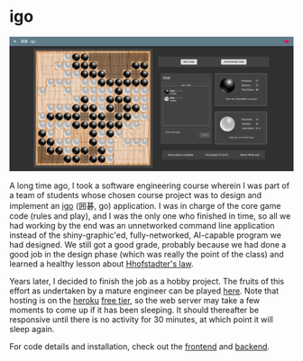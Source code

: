 # igo

<p align="center"><img alt="igo screenshot" src="screenshot.png" /></p>

A long time ago, I took a software engineering course wherein I was part of a
team of students whose chosen course project was to design and implement an
[igo](<https://en.wikipedia.org/wiki/Go_(game)>) (囲碁, go) application. I was
in charge of the core game code (rules and play), and I was the only one who
finished in time, so all we had working by the end was an unnetworked command
line application instead of the shiny-graphic'ed, fully-networked, AI-capable
program we had designed. We still got a good grade, probably because we had
done a good job in the design phase (which was really the point of the class)
and learned a healthy lesson about [Hhofstadter's
law](https://en.wikipedia.org/wiki/Hofstadter%27s_law).

Years later, I decided to finish the job as a hobby project. The fruits of this
effort as undertaken by a mature engineer can be played
[here](https://playigo.herokuapp.com). Note that hosting is on the
[heroku](heroku.com) [free
tier](https://devcenter.heroku.com/articles/free-dyno-hours), so the web server
may take a few moments to come up if it has been sleeping. It should thereafter
be responsive until there is no activity for 30 minutes, at which point it will
sleep again.

For code details and installation, check out the [frontend](frontend/README.md)
and [backend](backend/README.md).
